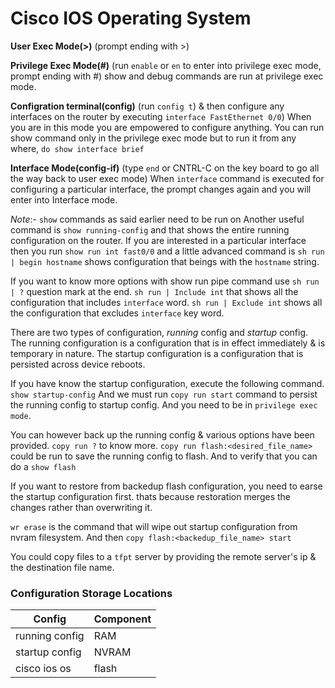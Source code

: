 # Cisco IOS Operating System

__User Exec Mode(>)__ (prompt ending with >)

__Privilege Exec Mode(#)__ (run `enable` or `en` to enter into privilege exec mode, prompt ending with #)
show and debug commands are run at privilege exec mode.

__Configration terminal(config)__ (run `config t`) & then configure any interfaces on the router by executing `interface FastEthernet 0/0`)
When you are in this mode you are empowered to configure anything.
You can run show command only in the privilege exec mode but to run it from any where, `do show interface brief`

__Interface Mode(config-if)__ (type `end` or CNTRL-C on the key board to go all the way back to user exec mode)
When `interface` command is executed for configuring a particular interface, the prompt changes again and you will enter into
Interface mode.

_Note_:- `show` commands as said earlier need to be run on 
Another useful command is `show running-config` and that shows the entire running configuration on the router.
If you are interested in a particular interface then you run `show run int fast0/0` and a little advanced command is `sh run | begin hostname` shows configuration
that beings with the `hostname` string.

If you want to know more options with show run pipe command use `sh run | ?` question mark at the end.
`sh run | Include int` that shows all the configuration that includes `interface` word.
`sh run | Exclude int` shows all the configuration that excludes `interface` key word.

There are two types of configuration, _running_ config and _startup_ config.
The running configuration is a configuration that is in effect immediately & is temporary in nature.
The startup configuration is a configuration that is persisted across device reboots.

If you have know the startup configuration, execute the following command.
`show startup-config`
And we must run `copy run start` command to persist the running config to startup config. And you need to be in `privilege exec mode`.

You can however back up the running config & various options have been provided. `copy run ?` to know more.
`copy run flash:<desired_file_name>` could be run to save the running config to flash. And to verify that you can do a `show flash`


If you want to restore from backedup flash configuration, you need to earse the startup configuration first.
thats because restoration merges the changes rather than overwriting it.

`wr erase` is the command that will wipe out startup configuration from nvram filesystem. And then
`copy flash:<backedup_file_name> start`

You could copy files to a `tfpt` server by providing the remote server's ip & the destination file name.

### Configuration Storage Locations

|Config | Component|
|-|-|
|running config|RAM|
|startup config|NVRAM|
|cisco ios os|flash|



